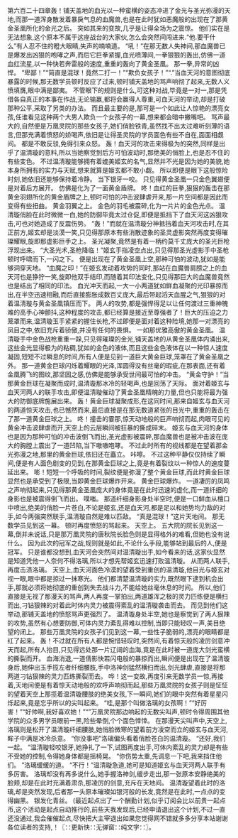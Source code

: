 第六百二十四章轰！铺天盖地的血光以一种蛮横的姿态冲进了金光与圣光弥漫的天地,而那一道浑身散发着暴戾气息的血魔兽,也是在此时犹如恶魔般的出现在了那黄金圣凰所化的金光之后。
突如其来的变故,几乎是让得全场为之震惊。
他们实在是无法想象,这个原本不属于这座战台的大家伙,怎么会突然间闯进来.“他.要干什么”有人忍不住的瞪大眼睛,失声的喃喃道。
“吼！”在那无数人失神间,那血魔兽已是爆发出凶狠的咆哮之声,而后它巨拳紧握,血光喷薄间,一拳狠狠的轰出,仿佛一道血红流星,以一种快若奔雷般的速度,重重的轰向了黄金圣凰。
那一拳,异常的凶悍。
“卑鄙！”“简直是混球！竟然二打一！”“欺负女孩子！”“.”当血天河的意图彻底暴露的时候,那无数学员顿时反应了过来,顿时铺天盖地的骂声响彻了起来,无数人义愤填膺,眼中满是鄙夷。
不管眼下的规则是什么,可这种对战,毕竟是一对一,那是凭借各自真正的本事在作战,无论输赢,都将会赢得人尊重,可血天河的举动,却是打破那种公平,采取了另类的办法。
而且最主要的是,那可是一个如此让人惊艳的漂亮女孩,任谁看见这种两个大男人欺负一个女孩子的一幕,想来都会暗中撇嘴吧。
骂声最大的,自然便是万凰灵院的那些女孩子,她们俏脸铁青,虽然找不出太过难听刻薄的语言,但那充满着愤怒的娇喝声,依旧是让得圣灵院的学员面色有些不自在,面面相觑间。
都是不敢反驳,免得引来众怒。
轰！血天河的攻击来得极为的突然,同样是出乎了温清璇的意料,所以当她察觉到后方可怕波动时,那绝美的俏脸上,也是忍不住的有些变色。
不过温清璇能够拥有着媲美姬玄的名气,显然并不光是因为她的美貌,她本身所拥有的实力与天赋,想来就算是姬玄都不敢小觑。
所以即便是眼下这般惊险时刻,她依旧还能够保持着冷静。
当下银牙一咬。
只见得黄金圣凰一只金色翼翅便是对着后方展开。
仿佛是化为了一面黄金盾牌。
咚！血红的巨拳,狠狠的轰击在那黄金羽翅所化的黄金盾牌之上,顿时可怕的冲击波肆虐开来,那一片空间都是因此而变得有些扭曲。
黄金羽翼之上。
金色的羽毛被震碎,化为一片片的金色光点。
温清璇俏脸在此时微微一白,她的防御毕竟太过仓促,即便是抵挡下了血天河这凶狠攻击,可也对她造成了反震伤势。
“轰！”而就在温清璇分神抵挡着血天河攻击时,在其正前方,姬玄却是淡漠一笑,只见得那原本有些消散迹象的圣灵虚影突然再度变得璀璨耀眼,旋即那虚影巨手之上。
圣光凝聚,竟然是有着一柄约莫千丈庞大的圣光巨枪浮现出来。
“大圣光术,圣枪降临！”姬玄手指凌空点出,只见得那圣光虚影手中圣枪顿时呼啸而下,一闪之下。
便是出现在了黄金圣凰上空,那种可怕的波动,犹如是能够洞穿天地。
“血魔之印！”在姬玄发动着攻势的同时,那站在血魔兽肩膀之上的血天河也是狰狞一笑,旋即他双手结印,而随着其印法变化,只见得那巨大的血魔兽竟然也是结出了相同的印法。
血光冲天而起,一大一小两道犹如鲜血凝聚的光印暴掠而出,在半空迅速相融,而后直接膨胀成数百丈庞大,最后带起滔天血腥之气,狠狠的对着温清璇与黄金圣凰镇压而下。
两人的攻势,都是强悍得足以让任何渡过三重神魄难的高手心神颤抖,这种程度的攻击,都已经算是接近至尊强者了！巨大的压迫之力笼罩而来,温清璇玉手紧紧的握住长枪,不过即便是面对着这种险境,她那一对漂亮的凤目之中,依旧充斥着骄傲,并没有任何的畏惧。
一如那优雅高傲的黄金圣凰。
温清璇手中金色战枪重重一跺,只见得璀璨的金光,铺天盖地的从黄金圣凰体内涌出来,这些金光显得极为的粘稠,犹如的金色的液体,而且这些金色液体在以一种惊人速度凝固,短短不过瞬息的时间,所有人便是见到一道巨大黄金巨球,笼罩在了黄金圣凰之外。
那一道黄金巨球闪烁着耀眼的光泽,浑圆得没有丝毫的瑕疵,在那表面,还有着金凰腾飞的图纹,那坚固之感,仿佛是能够承受世间最可怕的冲击。
“黄金守护！”当那黄金巨球在凝聚而成时,温清璇那冰冷的轻喝声,也是回荡了天际。
面对着姬玄与血天河两人的联手攻击,即便温清璇催动了黄金圣凰精魄的力量,但也只能将最为强大的防御底牌施展出来。
轰！黄金巨球凝聚成形,在这同时间,那来自姬玄与血天河的两道惊天攻击,也已憾然而来,最后直接是在那无数道紧张的目光中,重重的轰击在了那一道黄金巨球之上。
咚！撞击的霎那,惊天动地般的巨声响彻而起,肉眼可见的黄金冲击波肆虐而开,天空上的云层瞬间被狂暴的撕成碎末。
姬玄与血天河的身体也是因为那种可怕的冲击波倒飞而出,圣光虚影被震碎,那血魔兽也是被冲击波在庞大的胸膛上震出了一道凹陷,当下嗷嗷咆哮。
不过此时所有的视线都是在望着那金光弥漫之地,那里的黄金巨球,依旧还在矗立。
咔嚓。
不过这种平静仅仅持续了瞬间,便是有人面色剧变的见到,在那黄金巨球之上,竟是有着裂纹以一种惊人的速度蔓延出来。
嘭！短短一个呼吸的时间,裂纹便是弥漫了整个黄金巨球,而此时黄金巨球显然也是承受到了极限,当即黄金巨球爆炸开来。
黄金巨球爆炸。
一道凄厉的凤鸣之声响彻起来,只见得那黄金圣凰庞大的身体竟是在此时迅速的虚化,而一道纤细的身影也是被震得倒飞而出。
噗嗤。
那道纤细身影身处半空时,便是一口鲜血从檀口中喷出,绝美的俏脸一片苍白,不论是姬玄,还是血天河,都是足以和她势均力敌的对手,如今两强突然联手,温清璇自然是难以匹敌。
“真是混球！”这片天地间。
那无数学员见到这一幕。
顿时再度愤怒的骂起来。
天空上。
五大院的院长见到这一幕,倒并未说话,只是那万凰灵院的唐秋院长脸色则是显得格外的难看,但她也没有说什么。
因为此次的冠军之战,规则就是如此,不论什么手段,能够站到最后的人,便是冠军。
只是谁都没想到,血天河会突然间对温清璇出手,如今看来的话,这家伙显然是知道凭他一人奈何不得洛璃,所以才想先帮姬玄迅速打败温清璇。
从而两人联手,再度击溃洛璃。
天空上,血天河面色冷漠的望着受到重创的温清璇,他目光与姬玄对视一眼,眼中都是掠过一抹寒光。
他们都清楚温清璇的实力,既然眼下逮到机会出手,那就必须将她彻底的重创到失去战斗力,不能给她丝毫休息的时间。
所以,他们直接是无视了那漫天的骂声,两人再度一掌拍出,两道雄浑之极的灵力匹练便是横扫而出,刁钻狠辣的对着此时体内灵力被震得紊乱的温清璇袭击而去。
而见到他们这举动,那铺天盖地的愤怒骂声更强烈了。
温清璇身处半空,她也是察觉到了两人狠辣的攻势,虽然有心想要防御,可体内灵力紊乱得难以控制,当即只能轻叹一声,美目绝望的闭上。
那些万凰灵院的女孩子们见到这一幕,一些性子脆弱的,漂亮的眼睛都是红了起来。
轰！不过就在所有人都是惋惜轻叹时,突然间,有着惊天般的凌厉剑意冲天而起,所有人抬目,只见得远处那一片辽阔的血海,竟是在此时被一道庞大剑光蛮横的撕裂而开。
血海消退,一道倩影快若闪电般的暴掠而出,瞬间便是出现在了温清璇身后,她伸出玉手揽左者纤细腰肢,手中洛神剑猛然横扫而出,剑光肆虐,直接是将那两道刁钻狠辣的灵力匹练撕裂而去。
哗！这一变故,再度引来无数学员一惊,再接着,天地间便是有着惊天动地般的欢呼声响彻而起,那些万凰灵院的女孩子则是怔怔的望着天空上那揽着温清璇腰肢的绝美女孩,下一瞬间,她们的眼中突然有着星星闪烁起来,竟是忘乎所以的尖叫起来。
“哇,是那个叫做洛璃的女孩啊！”“好厉害！”“好帅啊,我好喜欢她！”“”万凰灵院那边响起的无数尖叫声,顿时令得周围其他学院的众多男学员眼前一黑,险些晕倒,个个面色悻悻。
在那漫天尖叫声中,天空上,洛璃则是松开了温清璇纤细腰肢,她俏脸微寒的望着前方凌空而立的姬玄与血天河,眸子中满是冰冷杀意。
“你没事吧”洛璃偏头看着俏脸苍白的温清璇。
“还好,我们一起。
”温清璇轻咬银牙,她挣扎了一下,试图再度出手,可体内紊乱的灵力却是有些不受她的控制,令得她身体都是摇椅晃。
“你伤势太重,先调息一下吧,我来挡住他们。
”洛璃缓缓的道。
“不行！”温清璇急道,她可是知道姬玄与血天河两人联手有多厉害。
洛璃却没有再多说什么,她手握洛神剑,缓步走出,那一张原本安静绝美的脸颊,却是在此时充满着肃杀,那凌厉的剑意,充斥在天地间。
温清璇望着此时的洛璃,却是突然发现,后者那一头原本璀璨如银河般的长发,竟然是在此时,一点点的变得幽黑。
银发化青丝。
(最近起点出了一个酬勤计划,似乎订阅会比以前贵一起点币,这个活动是起点自动推行的,前些天我发现后,已经申请退出这个计划,不过一直还没通过,我会催催起点,尽快把大主宰退出如果您觉得网不错就多多分享本站谢谢各位读者的支持,！〖∷更新快∷无弹窗∷纯文字∷〗。
